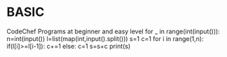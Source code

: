 # BASIC
CodeChef Programs at beginner and easy level
for _ in range(int(input())):
    n=int(input())
    l=list(map(int,input().split()))
    s=1
    c=1
    for i in range(1,n):
        if(l[i]>=l[i-1]):
            c+=1
        else:
            c=1
        s=s+c
    print(s)
        
        
